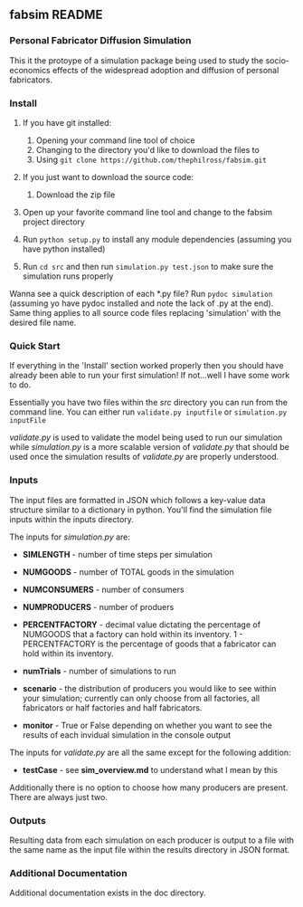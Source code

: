 ## fabsim README

### Personal Fabricator Diffusion Simulation

This it the protoype of a simulation package being used to study the socio-economics effects of the widespread adoption and diffusion of personal fabricators.

### Install

1. If you have git installed:
    1. Opening your command line tool of choice
    2. Changing to the directory you'd like to download the files to
    3. Using `git clone https://github.com/thephilross/fabsim.git`
2. If you just want to download the source code:
    1. Download the zip file
3. Open up your favorite command line tool and change to the fabsim project directory

4. Run `python setup.py` to install any module dependencies (assuming you have python installed)

5. Run `cd src` and then run `simulation.py test.json` to make sure the simulation runs properly

Wanna see a quick description of each *.py file? Run `pydoc simulation` (assuming yo have pydoc installed and note the lack of .py at the end). Same thing applies to all source code files replacing 'simulation' with the desired file name.


### Quick Start

If everything in the 'Install' section worked properly then you should have already been able to run your first simulation! If not…well I have some work to do.

Essentially you have two files within the _src_ directory you can run from the command line. You can either run `validate.py inputfile` or `simulation.py inputFile`

_validate.py_ is used to validate the model being used to run our simulation while _simulation.py_ is a more scalable version of _validate.py_ that should be used once the simulation results of _validate.py_ are properly understood.

### Inputs

The input files are formatted in JSON which follows a key-value data structure similar to a dictionary in python. You'll find the simulation file inputs within the inputs directory.

The inputs for _simulation.py_ are:

* **SIMLENGTH** - number of time steps per simulation
* **NUMGOODS** - number of TOTAL goods in the simulation
* **NUMCONSUMERS** - number of consumers 
* **NUMPRODUCERS** - number of produers
* **PERCENTFACTORY** - decimal value dictating the percentage of NUMGOODS that a factory can hold within its inventory. 1 - PERCENTFACTORY is the percentage of goods that a fabricator can hold within its inventory.

* **numTrials** - number of simulations to run
* **scenario** - the distribution of producers you would like to see within your simulation; currently can only choose from all factories, all fabricators or half factories and half fabricators.
* **monitor** - True or False depending on whether you want to see the results of each invidual simulation in the console output

The inputs for _validate.py_ are all the same except for the following addition:

* **testCase** - see __sim_overview.md__ to understand what I mean by this

Additionally there is no option to choose how many producers are present. There are always just two.


### Outputs

Resulting data from each simulation on each producer is output to a file with the same name as the input file within the results directory in JSON format.

### Additional Documentation

Additional documentation exists in the doc directory.


